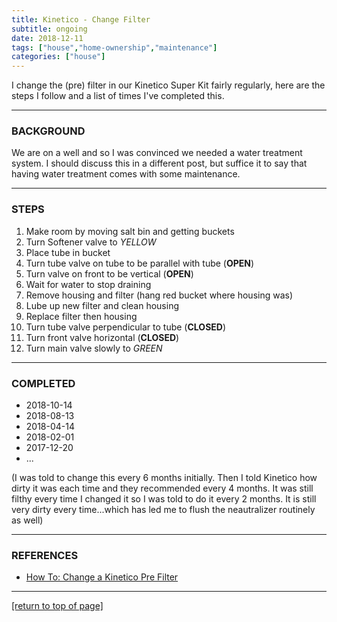 ```yaml
---
title: Kinetico - Change Filter
subtitle: ongoing
date: 2018-12-11
tags: ["house","home-ownership","maintenance"]
categories: ["house"]
---
```


I change the (pre) filter in our Kinetico Super Kit fairly regularly, here are the steps I follow and a list of times I've completed this.<!--more-->

---

### BACKGROUND

We are on a well and so I was convinced we needed a water treatment system.  I
should discuss this in a different post, but suffice it to say that having water
treatment comes with some maintenance.

---

### STEPS

1. Make room by moving salt bin and getting buckets
2. Turn Softener valve to *YELLOW*
3. Place tube in bucket
4. Turn tube valve on tube to be parallel with tube (**OPEN**)
5. Turn valve on front to be vertical (**OPEN**)
6. Wait for water to stop draining
7. Remove housing and filter (hang red bucket where housing was)
8. Lube up new filter and clean housing
9. Replace filter then housing
10. Turn tube valve perpendicular to tube (**CLOSED**)
11. Turn front valve horizontal (**CLOSED**)
12. Turn main valve slowly to *GREEN*

---

### COMPLETED

* 2018-10-14
* 2018-08-13
* 2018-04-14
* 2018-02-01
* 2017-12-20
* ...

(I was told to change this every 6 months initially.  Then I told Kinetico how
dirty it was each time and they recommended every 4 months.  It was still filthy
every time I changed it so I was told to do it every 2 months.  It is still very
dirty every time...which has led me to flush the neautralizer routinely as well)

---

### REFERENCES

* [How To: Change a Kinetico Pre Filter](https://www.youtube.com/watch?v=TPn-f3x6SkY)

---

[[return to top of page]](#main-navbar)
